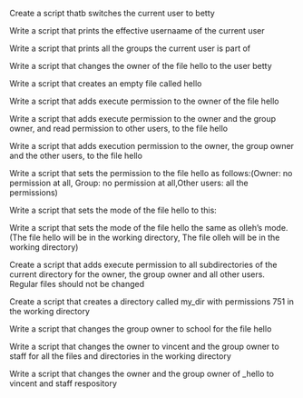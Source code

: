 Create a script thatb switches the current user to betty

Write a script that prints the effective usernaame of the current user

Write a script that prints all the groups the current user is part of

Write a script that changes the owner of the file hello to the user betty

Write a script that creates an empty file called hello

Write a script that adds execute permission to the owner of the file hello

Write a script that adds execute permission to the owner and the group owner, and read permission to other users, to the file hello

Write a script that adds execution permission to the owner, the group owner and the other users, to the file hello

Write a script that sets the permission to the file hello as follows:(Owner: no permission at all, Group: no permission at all,Other users: all the permissions)

Write a script that sets the mode of the file hello to this:

Write a script that sets the mode of the file hello the same as olleh’s mode.(The file hello will be in the working directory, The file olleh will be in the working directory)

Create a script that adds execute permission to all subdirectories of the current directory for the owner, the group owner and all other users. Regular files should not be changed

Create a script that creates a directory called my_dir with permissions 751 in the working directory

Write a script that changes the group owner to school for the file hello

Write a script that changes the owner to vincent and the group owner to staff for all the files and directories in the working directory

Write a script that changes the owner and the group owner of _hello to vincent and staff respository
